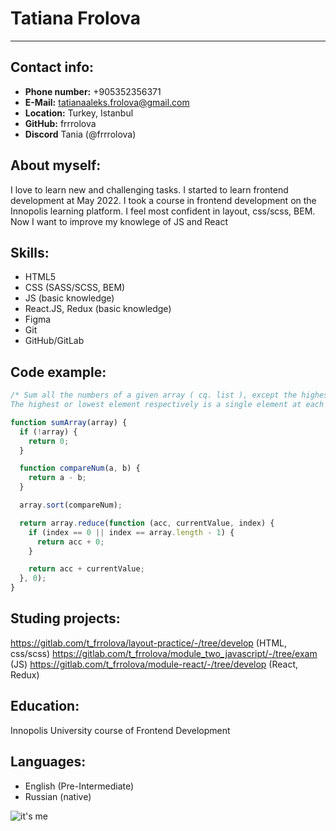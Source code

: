 # Tatiana Frolova

---

## Contact info:

- **Phone number:** +905352356371
- **E-Mail:** tatianaaleks.frolova@gmail.com
- **Location:** Turkey, Istanbul
- **GitHub:** frrrolova
- **Discord** Tania (@frrrolova)

## About myself:

I love to learn new and challenging tasks. I started to learn frontend development at May 2022. I took a course in frontend development on the Innopolis learning platform. I feel most confident in layout, css/scss, BEM. Now I want to improve my knowlege of JS and React

## Skills:

- HTML5
- CSS (SASS/SCSS, BEM)
- JS (basic knowledge)
- React.JS, Redux (basic knowledge)
- Figma
- Git
- GitHub/GitLab

## Code example:

```javascript
/* Sum all the numbers of a given array ( cq. list ), except the highest and the lowest element ( by value, not by index! ).
The highest or lowest element respectively is a single element at each edge, even if there are more than one with the same value.*/

function sumArray(array) {
  if (!array) {
    return 0;
  }

  function compareNum(a, b) {
    return a - b;
  }

  array.sort(compareNum);

  return array.reduce(function (acc, currentValue, index) {
    if (index == 0 || index == array.length - 1) {
      return acc + 0;
    }

    return acc + currentValue;
  }, 0);
}
```

## Studing projects:

https://gitlab.com/t_frrolova/layout-practice/-/tree/develop (HTML, css/scss)
https://gitlab.com/t_frrolova/module_two_javascript/-/tree/exam (JS)
https://gitlab.com/t_frrolova/module-react/-/tree/develop (React, Redux)

## Education:

Innopolis University course of Frontend Development

## Languages:

- English (Pre-Intermediate)
- Russian (native)

![it's me](https://lh3.googleusercontent.com/u/0/drive-viewer/AFDK6gOO2-cXTzyzWnoEpPO1ONeRnZw3vWkjHUmcbzDbarMdjcv82hHqZ9tfngl_K6Z-OnxOrgGPJyXh1jCQmV8ETrq39XS9=w1920-h902)
